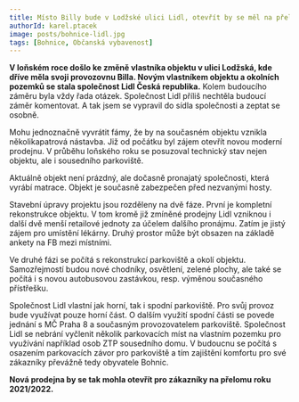 ```yaml
---
title: Místo Billy bude v Lodžské ulici Lidl, otevřít by se měl na přelomu roku
authorId: karel.ptacek
image: posts/bohnice-lidl.jpg
tags: [Bohnice, Občanská vybavenost]
---
```


**V loňském roce došlo ke změně vlastníka objektu v ulici Lodžská, kde dříve měla svoji provozovnu Billa. Novým vlastníkem objektu a okolních pozemků se stala společnost Lidl Česká republika.** Kolem budoucího záměru byla vždy řada otázek. Společnost Lidl příliš nechtěla budoucí záměr komentovat. A tak jsem se vypravil do sídla společnosti a zeptat se osobně.

Mohu jednoznačně vyvrátit fámy, že by na současném objektu vznikla několikapatrová nástavba. Již od počátku byl zájem otevřít novou moderní prodejnu. V průběhu loňského roku se posuzoval technický stav nejen objektu, ale i sousedního parkoviště.

Aktuálně objekt není prázdný, ale dočasně pronajatý společnosti, která vyrábí matrace. Objekt je současně zabezpečen před nezvanými hosty.

Stavební úpravy projektu jsou rozděleny na dvě fáze. První je kompletní rekonstrukce objektu. V tom kromě již zmíněné prodejny Lidl vzniknou i další dvě menší retailové jednoty za účelem dalšího pronájmu. Zatím je jistý zájem pro umístění lékárny. Druhý prostor může být obsazen na základě ankety na FB mezi místními. 

Ve druhé fázi se počítá s rekonstrukcí parkoviště a okolí objektu. Samozřejmostí budou nové chodníky, osvětlení, zelené plochy, ale také se počítá i s novou autobusovou zastávkou, resp. výměnou současného přístřešku.

Společnost Lidl vlastní jak horní, tak i spodní parkoviště. Pro svůj provoz bude využívat pouze horní část. O dalším využití spodní části se povede jednání s MČ Praha 8 a současným provozovatelem parkoviště. Společnost Lidl se nebrání vyčlenit několik parkovacích míst na vlastním pozemku pro využívání například osob ZTP sousedního domu. V budoucnu se počítá s osazením parkovacích závor pro parkoviště a tím zajištění komfortu pro své zákazníky převážně tedy obyvatele Bohnic.

**Nová prodejna by se tak mohla otevřít pro zákazníky na přelomu roku 2021/2022.**        
